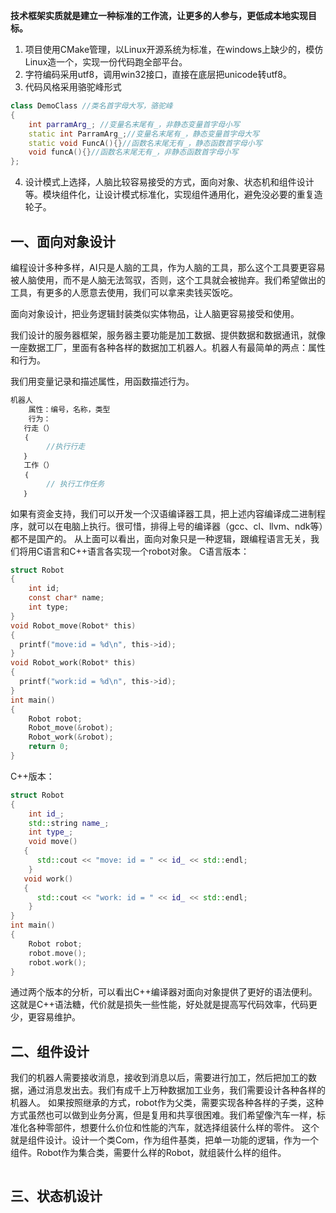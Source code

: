 **技术框架实质就是建立一种标准的工作流，让更多的人参与，更低成本地实现目标。**

1. 项目使用CMake管理，以Linux开源系统为标准，在windows上缺少的，模仿Linux造一个，实现一份代码跑全部平台。
2. 字符编码采用utf8，调用win32接口，直接在底层把unicode转utf8。
3. 代码风格采用骆驼峰形式
```cpp
class DemoClass //类名首字母大写，骆驼峰
{
  	int parramArg_; //变量名末尾有_，非静态变量首字母小写
  	static int ParramArg_;//变量名末尾有_，静态变量首字母大写
 	static void FuncA(){}//函数名末尾无有_，静态函数首字母小写
  	void funcA(){}//函数名末尾无有_，非静态函数首字母小写
};
```
4. 设计模式上选择，人脑比较容易接受的方式，面向对象、状态机和组件设计等。模块组件化，让设计模式标准化，实现组件通用化，避免没必要的重复造轮子。

## 一、面向对象设计
编程设计多种多样，AI只是人脑的工具，作为人脑的工具，那么这个工具要更容易被人脑使用，而不是人脑无法驾驭，否则，这个工具就会被抛弃。我们希望做出的工具，有更多的人愿意去使用，我们可以拿来卖钱买饭吃。

面向对象设计，把业务逻辑封装类似实体物品，让人脑更容易接受和使用。

我们设计的服务器框架，服务器主要功能是加工数据、提供数据和数据通讯，就像一座数据工厂，里面有各种各样的数据加工机器人。机器人有最简单的两点：属性和行为。

我们用变量记录和描述属性，用函数描述行为。
```cpp
机器人
	属性：编号，名称，类型
  	行为：
   行走（）
   ｛
   		//执行行走
   ｝
   工作（）
   ｛
   		// 执行工作任务
   ｝
```
如果有资金支持，我们可以开发一个汉语编译器工具，把上述内容编译成二进制程序，就可以在电脑上执行。很可惜，排得上号的编译器（gcc、cl、llvm、ndk等）都不是国产的。
从上面可以看出，面向对象只是一种逻辑，跟编程语言无关，我们将用C语言和C++语言各实现一个robot对象。
C语言版本：
```c
struct Robot
{
	int id;
 	const char* name;
  	int type;
}
void Robot_move(Robot* this)
{
  printf("move:id = %d\n", this->id);
}
void Robot_work(Robot* this)
{
  printf("work:id = %d\n", this->id);
}
int main()
{
	Robot robot;
	Robot_move(&robot);
	Robot_work(&robot);
	return 0;
}
```
C++版本：

```cpp
struct Robot
{
 	int id_;
  	std::string name_;
  	int type_;
  	void move()
   {
      std::cout << "move: id = " << id_ << std::endl;
    }
   void work()
   {
      std::cout << "work: id = " << id_ << std::endl;
    }
}
int main()
{
	Robot robot;
	robot.move();
	robot.work();
}
```
通过两个版本的分析，可以看出C++编译器对面向对象提供了更好的语法便利。这就是C++语法糖，代价就是损失一些性能，好处就是提高写代码效率，代码更少，更容易维护。

## 二、组件设计
我们的机器人需要接收消息，接收到消息以后，需要进行加工，然后把加工的数据，通过消息发出去。我们有成千上万种数据加工业务，我们需要设计各种各样的机器人。
如果按照继承的方式，robot作为父类，需要实现各种各样的子类，这种方式虽然也可以做到业务分离，但是复用和共享很困难。我们希望像汽车一样，标准化各种零部件，想要什么价位和性能的汽车，就选择组装什么样的零件。
这个就是组件设计。设计一个类Com，作为组件基类，把单一功能的逻辑，作为一个组件。Robot作为集合类，需要什么样的Robot，就组装什么样的组件。
```cpp
```

## 三、状态机设计


